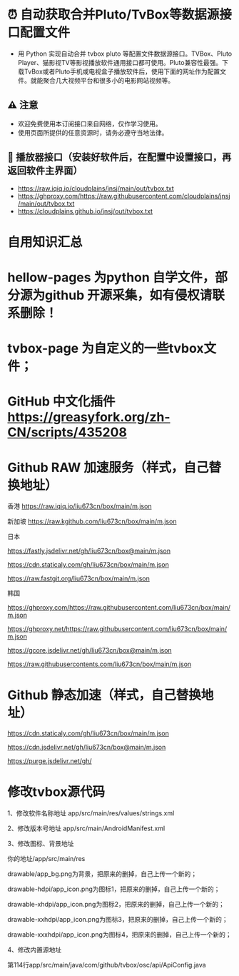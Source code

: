 ﻿# ⏰ 自动获取合并Pluto/TvBox等数据源接口配置文件

- 用 Python 实现自动合并 tvbox pluto 等配置文件数据源接口。TVBox、Pluto Player、猫影视TV等影视播放软件通用接口都可使用。Pluto兼容性最强。下载TvBox或者Pluto手机或电视盒子播放软件后，使用下面的网址作为配置文件。就能聚合几大视频平台和很多小的电影网站视频等。

## ⚠️ 注意

- 欢迎免费使用本订阅接口来自网络，仅作学习使用。
- 使用页面所提供的任意资源时，请务必遵守当地法律。

## 📧 播放器接口（安装好软件后，在配置中设置接口，再返回软件主界面）

- https://raw.iqiq.io/cloudplains/jnsj/main/out/tvbox.txt
- https://ghproxy.com/https://raw.githubusercontent.com/cloudplains/jnsj/main/out/tvbox.txt
- https://cloudplains.github.io/jnsj/out/tvbox.txt

# 自用知识汇总

# hellow-pages   为python 自学文件，部分源为github 开源采集，如有侵权请联系删除！

# tvbox-page     为自定义的一些tvbox文件；

# GitHub 中文化插件 https://greasyfork.org/zh-CN/scripts/435208

# Github RAW 加速服务（样式，自己替换地址）

香港 https://raw.iqiq.io/liu673cn/box/main/m.json

新加坡 https://raw.kgithub.com/liu673cn/box/main/m.json

日本

https://fastly.jsdelivr.net/gh/liu673cn/box@main/m.json

https://cdn.staticaly.com/gh/liu673cn/box/main/m.json

https://raw.fastgit.org/liu673cn/box/main/m.json

韩国

https://ghproxy.com/https://raw.githubusercontent.com/liu673cn/box/main/m.json

https://ghproxy.net/https://raw.githubusercontent.com/liu673cn/box/main/m.json

https://gcore.jsdelivr.net/gh/liu673cn/box@main/m.json

https://raw.githubusercontents.com/liu673cn/box/main/m.json

# Github 静态加速（样式，自己替换地址）

https://cdn.staticaly.com/gh/liu673cn/box/main/m.json

https://cdn.jsdelivr.net/gh/liu673cn/box@main/m.json

https://purge.jsdelivr.net/gh/


# 修改tvbox源代码

1、修改软件名称地址
app/src/main/res/values/strings.xml

2、修改版本号地址
app/src/main/AndroidManifest.xml

3、修改图标、背景地址

你的地址/app/src/main/res

drawable/app_bg.png为背景，把原来的删掉，自己上传一个新的；

drawable-hdpi/app_icon.png为图标1，把原来的删掉，自己上传一个新的；

drawable-xhdpi/app_icon.png为图标2，把原来的删掉，自己上传一个新的；

drawable-xxhdpi/app_icon.png为图标3，把原来的删掉，自己上传一个新的；

drawable-xxxhdpi/app_icon.png为图标4，把原来的删掉，自己上传一个新的；

4、修改内置源地址

第114行app/src/main/java/com/github/tvbox/osc/api/ApiConfig.java

       


